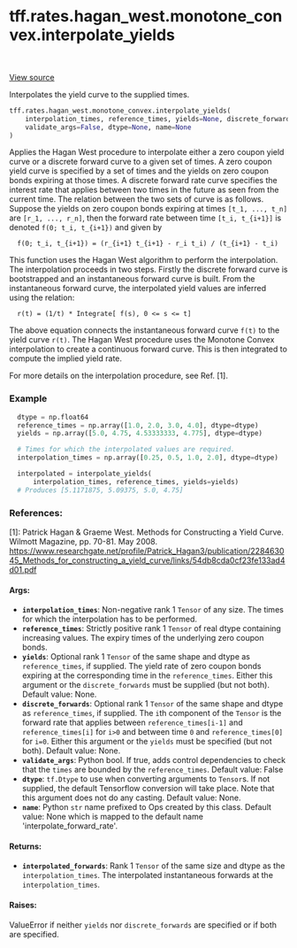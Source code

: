 <div itemscope itemtype="http://developers.google.com/ReferenceObject">
<meta itemprop="name" content="tff.rates.hagan_west.monotone_convex.interpolate_yields" />
<meta itemprop="path" content="Stable" />
</div>

# tff.rates.hagan_west.monotone_convex.interpolate_yields

<!-- Insert buttons and diff -->

<table class="tfo-notebook-buttons tfo-api" align="left">
</table>

<a target="_blank" href="https://github.com/google/tf-quant-finance/blob/master/tf_quant_finance/rates/hagan_west/monotone_convex.py">View source</a>



Interpolates the yield curve to the supplied times.

```python
tff.rates.hagan_west.monotone_convex.interpolate_yields(
    interpolation_times, reference_times, yields=None, discrete_forwards=None,
    validate_args=False, dtype=None, name=None
)
```



<!-- Placeholder for "Used in" -->

  Applies the Hagan West procedure to interpolate either a zero coupon yield
  curve or a discrete forward curve to a given set of times.
  A zero coupon yield curve is specified by a set
  of times and the yields on zero coupon bonds expiring at those
  times. A discrete forward rate curve specifies the interest rate that
  applies between two times in the future as seen from the current time.
  The relation between the two sets of curve is as follows. Suppose the
  yields on zero coupon bonds expiring at times `[t_1, ..., t_n]` are
  `[r_1, ..., r_n]`, then the forward rate between time `[t_i, t_{i+1}]` is
  denoted `f(0; t_i, t_{i+1})` and given by

  ```None
    f(0; t_i, t_{i+1}) = (r_{i+1} t_{i+1} - r_i t_i) / (t_{i+1} - t_i)
  ```

  This function uses the Hagan West algorithm to perform the interpolation.
  The interpolation proceeds in two steps. Firstly the discrete forward
  curve is bootstrapped and an instantaneous forward curve is built. From the
  instantaneous forward curve, the interpolated yield values are inferred
  using the relation:

  ```None
    r(t) = (1/t) * Integrate[ f(s), 0 <= s <= t]
  ```

  The above equation connects the instantaneous forward curve `f(t)` to the
  yield curve `r(t)`. The Hagan West procedure uses the Monotone Convex
  interpolation to create a continuous forward curve. This is then integrated
  to compute the implied yield rate.

  For more details on the interpolation procedure, see Ref. [1].

### Example

```python
  dtype = np.float64
  reference_times = np.array([1.0, 2.0, 3.0, 4.0], dtype=dtype)
  yields = np.array([5.0, 4.75, 4.53333333, 4.775], dtype=dtype)

  # Times for which the interpolated values are required.
  interpolation_times = np.array([0.25, 0.5, 1.0, 2.0], dtype=dtype)

  interpolated = interpolate_yields(
      interpolation_times, reference_times, yields=yields)
  # Produces [5.1171875, 5.09375, 5.0, 4.75]
```

### References:

[1]: Patrick Hagan & Graeme West. Methods for Constructing a Yield Curve.
  Wilmott Magazine, pp. 70-81. May 2008.
  https://www.researchgate.net/profile/Patrick_Hagan3/publication/228463045_Methods_for_constructing_a_yield_curve/links/54db8cda0cf23fe133ad4d01.pdf

#### Args:


* <b>`interpolation_times`</b>: Non-negative rank 1 `Tensor` of any size. The times for
  which the interpolation has to be performed.
* <b>`reference_times`</b>: Strictly positive rank 1 `Tensor` of real dtype containing
  increasing values. The expiry times of the underlying zero coupon bonds.
* <b>`yields`</b>: Optional rank 1 `Tensor` of the same shape and dtype as
  `reference_times`, if supplied. The yield rate of zero coupon bonds
  expiring at the corresponding time in the `reference_times`. Either this
  argument or the `discrete_forwards` must be supplied (but not both).
  Default value: None.
* <b>`discrete_forwards`</b>: Optional rank 1 `Tensor` of the same shape and dtype as
  `reference_times`, if supplied. The `i`th component of the `Tensor` is the
  forward rate that applies between `reference_times[i-1]` and
  `reference_times[i]` for `i>0` and between time `0` and
  `reference_times[0]` for `i=0`. Either this argument or the `yields` must
  be specified (but not both).
  Default value: None.
* <b>`validate_args`</b>: Python bool. If true, adds control dependencies to check that
  the `times` are bounded by the `reference_times`.
  Default value: False
* <b>`dtype`</b>: `tf.Dtype` to use when converting arguments to `Tensor`s. If not
  supplied, the default Tensorflow conversion will take place. Note that
  this argument does not do any casting.
  Default value: None.
* <b>`name`</b>: Python `str` name prefixed to Ops created by this class.
  Default value: None which is mapped to the default name
    'interpolate_forward_rate'.


#### Returns:


* <b>`interpolated_forwards`</b>: Rank 1 `Tensor` of the same size and dtype as the
  `interpolation_times`. The interpolated instantaneous forwards at the
  `interpolation_times`.


#### Raises:

ValueError if neither `yields` nor `discrete_forwards` are specified or if
both are specified.
